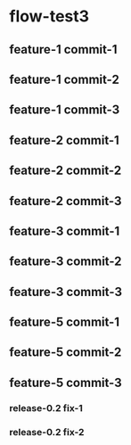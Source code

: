# flow-test3

## feature-1 commit-1
## feature-1 commit-2
## feature-1 commit-3

## feature-2 commit-1
## feature-2 commit-2
## feature-2 commit-3

## feature-3 commit-1
## feature-3 commit-2
## feature-3 commit-3

## feature-5 commit-1
## feature-5 commit-2
## feature-5 commit-3

### release-0.2 fix-1
### release-0.2 fix-2